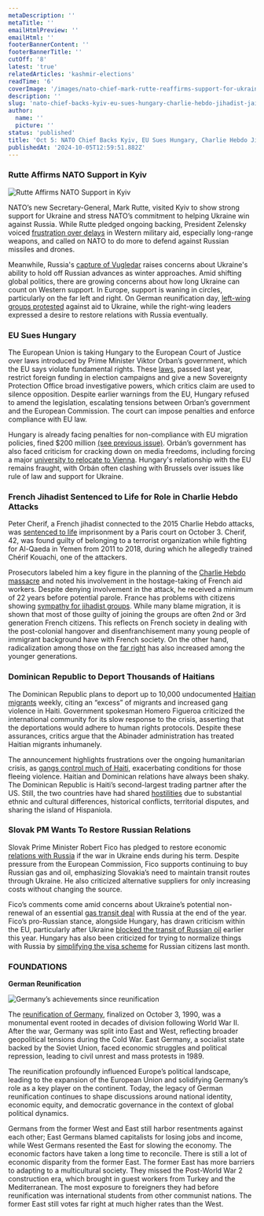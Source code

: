 ```yaml
---
metaDescription: ''
metaTitle: ''
emailHtmlPreview: ''
emailHtml: ''
footerBannerContent: ''
footerBannerTitle: ''
cutOff: '8'
latest: 'true'
relatedArticles: 'kashmir-elections'
readTime: '6'
coverImage: '/images/nato-chief-mark-rutte-reaffirms-support-for-ukraine-in-kyiv-trip-Y3Nz.webp'
description: ''
slug: 'nato-chief-backs-kyiv-eu-sues-hungary-charlie-hebdo-jihadist-jailed'
author:
  name: ''
  picture: ''
status: 'published'
title: 'Oct 5: NATO Chief Backs Kyiv, EU Sues Hungary, Charlie Hebdo Jihadist Jailed'
publishedAt: '2024-10-05T12:59:51.882Z'
---
```


### Rutte Affirms NATO Support in Kyiv

![Rutte Affirms NATO Support in Kyiv](/images/nato-chief-mark-rutte-reaffirms-support-for-ukraine-in-kyiv-trip-Q4ND.webp)

NATO’s new Secretary-General, Mark Rutte, visited Kyiv to show strong support for Ukraine and stress NATO’s commitment to helping Ukraine win against Russia. While Rutte pledged ongoing backing, President Zelensky voiced [frustration over delays](https://kyivindependent.com/zelensky-western-allies-take-key-decisions-on-military-support-for-ukraine-too-long/) in Western military aid, especially long-range weapons, and called on NATO to do more to defend against Russian missiles and drones.

Meanwhile, Russia's [capture of Vugledar](https://edition.cnn.com/2024/10/02/europe/vuhledar-russia-ukraine-war-capture-intl/index.html) raises concerns about Ukraine's ability to hold off Russian advances as winter approaches. Amid shifting global politics, there are growing concerns about how long Ukraine can count on Western support. In Europe, support is waning in circles, particularly on the far left and right. On German reunification day, [left-wing groups protested](https://www.dw.com/en/german-far-left-groups-lead-berlin-peace-demonstration/a-70396065) against aid to Ukraine, while the right-wing leaders expressed a desire to restore relations with Russia eventually.

### EU Sues Hungary

The European Union is taking Hungary to the European Court of Justice over laws introduced by Prime Minister Viktor Orban’s government, which the EU says violate fundamental rights. These [laws](https://apnews.com/article/hungary-sovereignty-law-media-orban-government-critics-205b5cfffa0c750b3eb8092ea428d5c6), passed last year, restrict foreign funding in election campaigns and give a new Sovereignty Protection Office broad investigative powers, which critics claim are used to silence opposition. Despite earlier warnings from the EU, Hungary refused to amend the legislation, escalating tensions between Orban’s government and the European Commission. The court can impose penalties and enforce compliance with EU law.

Hungary is already facing penalties for non-compliance with EU migration policies, fined $200 million [(see previous issue)](https://www.geopolitics.world/archives/kashmir-elections). Orbán’s government has also faced criticism for cracking down on media freedoms, including forcing a major [university to relocate to Vienna](https://www.bbc.com/news/world-europe-54433398). Hungary's relationship with the EU remains fraught, with Orbán often clashing with Brussels over issues like rule of law and support for Ukraine.

### French Jihadist Sentenced to Life for Role in Charlie Hebdo Attacks

Peter Cherif, a French jihadist connected to the 2015 Charlie Hebdo attacks, was [sentenced to life](https://www.france24.com/en/europe/20241003-french-jihadist-linked-to-charlie-hebdo-attackers-sentenced-to-life-in-prison) imprisonment by a Paris court on October 3. Cherif, 42, was found guilty of belonging to a terrorist organization while fighting for Al-Qaeda in Yemen from 2011 to 2018, during which he allegedly trained Chérif Kouachi, one of the attackers.

Prosecutors labeled him a key figure in the planning of the [Charlie Hebdo massacre](https://www.bbc.com/news/world-europe-30708237) and noted his involvement in the hostage-taking of French aid workers. Despite denying involvement in the attack, he received a minimum of 22 years before potential parole. France has problems with citizens showing [sympathy for jihadist groups](https://www.politico.eu/article/isis-propaganda-france-intelligence-radicalisation-teenagers/). While many blame migration, it is shown that most of those guilty of joining the groups are often 2nd or 3rd generation French citizens. This reflects on French society in dealing with the post-colonial hangover and disenfranchisement many young people of immigrant background have with French society. On the other hand, radicalization among those on the [far right](https://www.politico.eu/article/far-right-europe-young-voters-election-2024-foreigners-out-generation-france-germany/) has also increased among the younger generations.

### Dominican Republic to Deport Thousands of Haitians

The Dominican Republic plans to deport up to 10,000 undocumented [Haitian migrants](https://www.bbc.com/news/articles/c20jepjrx74o) weekly, citing an “excess” of migrants and increased gang violence in Haiti. Government spokesman Homero Figueroa criticized the international community for its slow response to the crisis, asserting that the deportations would adhere to human rights protocols. Despite these assurances, critics argue that the Abinader administration has treated Haitian migrants inhumanely.

The announcement highlights frustrations over the ongoing humanitarian crisis, as [gangs control much of Haiti](https://www.aljazeera.com/news/2024/3/13/who-are-haitis-gangs-and-what-do-they-want-all-you-need-to-know), exacerbating conditions for those fleeing violence. Haitian and Dominican relations have always been shaky. The Dominican Republic is Haiti’s second-largest trading partner after the US. Still, the two countries have had shared [hostilities](https://theconversation.com/haitians-looking-to-escape-violence-and-chaos-face-hostility-in-neighboring-dominican-republic-228261) due to substantial ethnic and cultural differences, historical conflicts, territorial disputes, and sharing the island of Hispaniola.

### Slovak PM Wants To Restore Russian Relations

Slovak Prime Minister Robert Fico has pledged to restore economic [relations with Russia](https://tvpworld.com/82656779/slovakian-pm-vows-to-restore-relations-with-russia-once-ukraine-war-ends) if the war in Ukraine ends during his term. Despite pressure from the European Commission, Fico supports continuing to buy Russian gas and oil, emphasizing Slovakia’s need to maintain transit routes through Ukraine. He also criticized alternative suppliers for only increasing costs without changing the source.

Fico’s comments come amid concerns about Ukraine’s potential non-renewal of an essential [gas transit deal](https://carnegieendowment.org/russia-eurasia/politika/2024/02/the-final-countdown-will-russia-and-ukraine-renew-gas-transit-deal?lang=en) with Russia at the end of the year. Fico’s pro-Russian stance, alongside Hungary, has drawn criticism within the EU, particularly after Ukraine [blocked the transit of Russian oil](https://english.nv.ua/nation/naftogaz-comments-on-transit-of-russian-oil-through-ukraine-50455941.html) earlier this year. Hungary has also been criticized for trying to normalize things with Russia by [simplifying the visa scheme](https://www.euronews.com/my-europe/2024/09/04/eu-and-hungarian-officials-trade-barbs-over-visa-scheme-for-russian-citizens) for Russian citizens last month.

### FOUNDATIONS

**German Reunification**

![Germany’s achievements since reunification](/images/_what-has-germany-achieved-since-unification-kyND.webp)

The [reunification of Germany](https://www.usip.org/publications/2021/02/german-reunification-it-was-nothing-short-miracle), finalized on October 3, 1990, was a monumental event rooted in decades of division following World War II. After the war, Germany was split into East and West, reflecting broader geopolitical tensions during the Cold War. East Germany, a socialist state backed by the Soviet Union, faced economic struggles and political repression, leading to civil unrest and mass protests in 1989.

The reunification profoundly influenced Europe’s political landscape, leading to the expansion of the European Union and solidifying Germany’s role as a key player on the continent. Today, the legacy of German reunification continues to shape discussions around national identity, economic equity, and democratic governance in the context of global political dynamics.

Germans from the former West and East still harbor resentments against each other; East Germans blamed capitalists for losing jobs and income, while West Germans resented the East for slowing the economy. The economic factors have taken a long time to reconcile. There is still a lot of economic disparity from the former East. The former East has more barriers to adapting to a multicultural society. They missed the Post-World War 2 construction era, which brought in guest workers from Turkey and the Mediterranean. The most exposure to foreigners they had before reunification was international students from other communist nations. The former East still votes far right at much higher rates than the West.